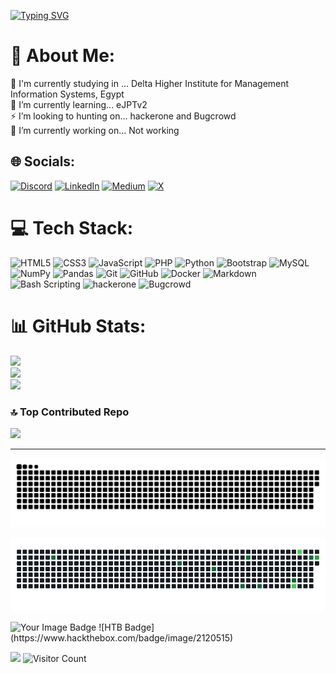[![Typing SVG](https://readme-typing-svg.demolab.com?font=Fira+Code&pause=1000&width=435&lines=My+name+is+Mahmoud+Mounir;I+Wish+to+be+a+Penetration+Tester;%2F*+print(%22F-Society%22)+*%2F)](https://git.io/typing-svg)
# 💫 About Me:
🏫 I'm currently studying in ... Delta Higher Institute for Management Information Systems, Egypt<br>🌱 I’m currently learning... eJPTv2<br>⚡ I’m looking to hunting on... hackerone and Bugcrowd<br>🔭 I’m currently working on... Not working


## 🌐 Socials:
[![Discord](https://img.shields.io/badge/Discord-%237289DA.svg?logo=discord&logoColor=white)](https://discord.gg/mahmoudmunir) [![LinkedIn](https://img.shields.io/badge/LinkedIn-%230077B5.svg?logo=linkedin&logoColor=white)](https://linkedin.com/in/mahmoud0-mounir0) [![Medium](https://img.shields.io/badge/Medium-12100E?logo=medium&logoColor=white)](https://medium.com/@x7c0dex0) [![X](https://img.shields.io/badge/X-black.svg?logo=X&logoColor=white)](https://x.com/MahmoudMunir0) 

# 💻 Tech Stack:
![HTML5](https://img.shields.io/badge/html5-%23E34F26.svg?style=for-the-badge&logo=html5&logoColor=white) ![CSS3](https://img.shields.io/badge/css3-%231572B6.svg?style=for-the-badge&logo=css3&logoColor=white) ![JavaScript](https://img.shields.io/badge/javascript-%23323330.svg?style=for-the-badge&logo=javascript&logoColor=%23F7DF1E) ![PHP](https://img.shields.io/badge/php-%23777BB4.svg?style=for-the-badge&logo=php&logoColor=white) ![Python](https://img.shields.io/badge/python-3670A0?style=for-the-badge&logo=python&logoColor=ffdd54) ![Bootstrap](https://img.shields.io/badge/bootstrap-%238511FA.svg?style=for-the-badge&logo=bootstrap&logoColor=white) ![MySQL](https://img.shields.io/badge/mysql-4479A1.svg?style=for-the-badge&logo=mysql&logoColor=white) ![NumPy](https://img.shields.io/badge/numpy-%23013243.svg?style=for-the-badge&logo=numpy&logoColor=white) ![Pandas](https://img.shields.io/badge/pandas-%23150458.svg?style=for-the-badge&logo=pandas&logoColor=white) ![Git](https://img.shields.io/badge/git-%23F05033.svg?style=for-the-badge&logo=git&logoColor=white) ![GitHub](https://img.shields.io/badge/github-%23121011.svg?style=for-the-badge&logo=github&logoColor=white) ![Docker](https://img.shields.io/badge/docker-%230db7ed.svg?style=for-the-badge&logo=docker&logoColor=white) ![Markdown](https://img.shields.io/badge/markdown-%23000000.svg?&style=for-the-badge&logo=markdown&logoColor=white) ![Bash Scripting](https://img.shields.io/badge/shell_script%20-%23121011.svg?&style=for-the-badge&logo=gnu-bash&logoColor=white) ![hackerone](https://img.shields.io/badge/hackerone-black?style=for-the-badge&logo=hackerone) ![Bugcrowd](https://img.shields.io/badge/Bugcrowd-7e5e49?style=for-the-badge&logo=bugcrowd)
# 📊 GitHub Stats:
![](https://github-readme-stats.vercel.app/api?username=Mahm0udMunir0&theme=github_dark&hide_border=false&include_all_commits=true&count_private=false)<br/>
![](https://github-readme-streak-stats.herokuapp.com/?user=Mahm0udMunir0&theme=github_dark&hide_border=false)<br/>
![](https://github-readme-stats.vercel.app/api/top-langs/?username=Mahm0udMunir0&theme=github_dark&hide_border=false&include_all_commits=true&count_private=false&layout=compact)

### 🔝 Top Contributed Repo
![](https://github-contributor-stats.vercel.app/api?username=Mahm0udMunir0&limit=5&theme=github_dark&combine_all_yearly_contributions=true)

---


<div align="center">
  <!-- Snake Animation Dark Mode -->
  <picture>
    <source
      media="(prefers-color-scheme: dark)"
      srcset="https://raw.githubusercontent.com/Mahm0udMunir0/Mahm0udMunir0/output/github-snake-dark.svg"
    />
    <!-- Snake Animation Light Mode -->
    <source
      media="(prefers-color-scheme: light)"
      srcset="https://raw.githubusercontent.com/Mahm0udMunir0/Mahm0udMunir0/output/github-snake.svg"
    />
    <img
      alt="github contribution grid snake animation"
      src="https://raw.githubusercontent.com/Mahm0udMunir0/Mahm0udMunir0/output/github-snake.svg"
    />
  </picture>

  <!-- إضافة GIF متحرك للمساهمات -->
  <img 
    alt="github contribution grid snake animation" 
    src="https://raw.githubusercontent.com/Mahm0udMunir0/Mahm0udMunir0/output/ocean.gif"
  />
</div>
<img src="https://tryhackme-badges.s3.amazonaws.com/x7c0dex0.png" alt="Your Image Badge" />
![HTB Badge](https://www.hackthebox.com/badge/image/2120515)


![](https://user-images.githubusercontent.com/73097560/115834477-dbab4500-a447-11eb-908a-139a6edaec5c.gif)
![Visitor Count](https://hits.seeyoufarm.com/api/count/incr/badge.svg?url=https%3A%2F%2Fgithub.com%2FMahm0udMunir0&count_bg=%2379C83D&title_bg=%23555555&icon=&icon_color=%23E7E7E7&title=Visitors&edge_flat=false)


